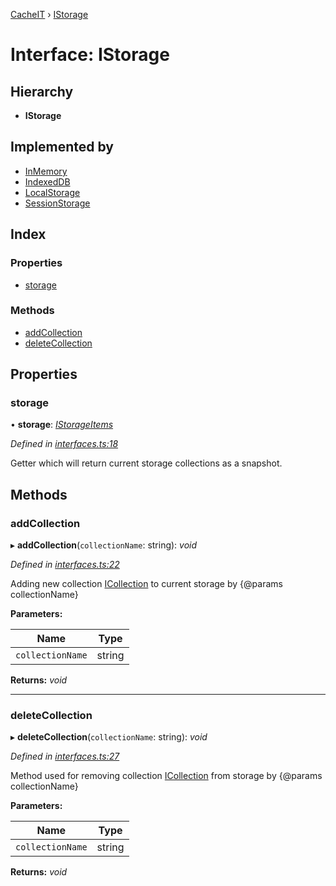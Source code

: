 [CacheIT](../globals.md) › [IStorage](istorage.md)

# Interface: IStorage

## Hierarchy

* **IStorage**

## Implemented by

* [InMemory](../classes/inmemory.md)
* [IndexedDB](../classes/indexeddb.md)
* [LocalStorage](../classes/localstorage.md)
* [SessionStorage](../classes/sessionstorage.md)

## Index

### Properties

* [storage](istorage.md#storage)

### Methods

* [addCollection](istorage.md#addcollection)
* [deleteCollection](istorage.md#deletecollection)

## Properties

###  storage

• **storage**: *[IStorageItems](istorageitems.md)*

*Defined in [interfaces.ts:18](https://github.com/pavanser/cacheit/blob/da2929e/src/interfaces.ts#L18)*

Getter which will return current storage collections as a snapshot.

## Methods

###  addCollection

▸ **addCollection**(`collectionName`: string): *void*

*Defined in [interfaces.ts:22](https://github.com/pavanser/cacheit/blob/da2929e/src/interfaces.ts#L22)*

Adding new collection [ICollection](icollection.md) to current storage by {@params collectionName}

**Parameters:**

Name | Type |
------ | ------ |
`collectionName` | string |

**Returns:** *void*

___

###  deleteCollection

▸ **deleteCollection**(`collectionName`: string): *void*

*Defined in [interfaces.ts:27](https://github.com/pavanser/cacheit/blob/da2929e/src/interfaces.ts#L27)*

Method used for removing collection [ICollection](icollection.md) from storage by {@params collectionName}

**Parameters:**

Name | Type |
------ | ------ |
`collectionName` | string |

**Returns:** *void*
